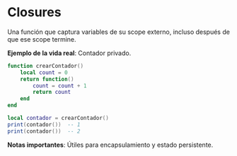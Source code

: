 # Closures

Una función que captura variables de su scope externo, incluso después de que ese scope termine.

**Ejemplo de la vida real**: Contador privado.

```lua
function crearContador()
    local count = 0
    return function()
        count = count + 1
        return count
    end
end

local contador = crearContador()
print(contador())  -- 1
print(contador())  -- 2
```

**Notas importantes**: Útiles para encapsulamiento y estado persistente.